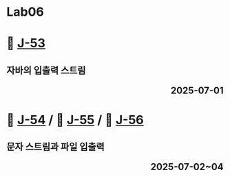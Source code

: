 # Lab06

# 📖 [J-53](./J_53.md)
**자바의 입출력 스트림** <p align='right'>2025-07-01</p>
---
# 📖 [J-54](./J_54.md) / 📖 [J-55](./J_55.md) / 📖 [J-56](./J_56.md)
**문자 스트림과 파일 입출력** <p align='right'>2025-07-02~04</p>
---
